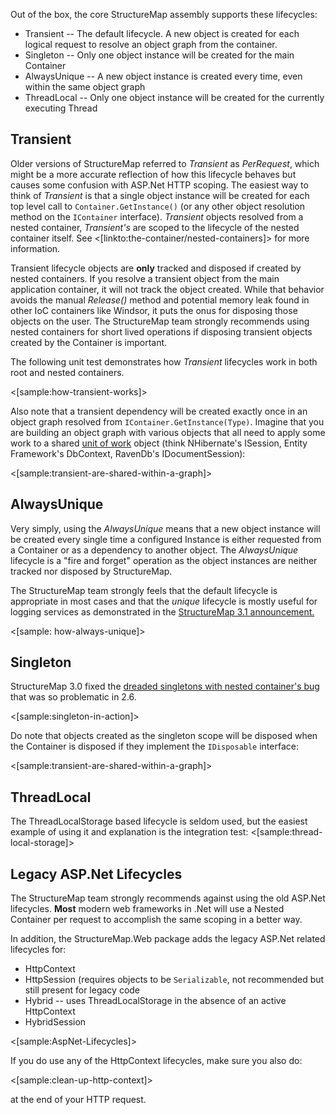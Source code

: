 <!--Title: Supported Lifecycles-->
<!--Url: supported-lifecycles-->

Out of the box, the core StructureMap assembly supports these lifecycles:

* Transient -- The default lifecycle.  A new object is created for each logical request to resolve an object graph from the container.  
* Singleton -- Only one object instance will be created for the main Container 
* AlwaysUnique -- A new object instance is created every time, even within the same object graph
* ThreadLocal -- Only one object instance will be created for the currently executing Thread


## Transient

Older versions of StructureMap referred to _Transient_ as _PerRequest_, which might be a more accurate reflection of how this lifecycle behaves but 
causes some confusion with ASP.Net HTTP scoping.  The easiest way to think of _Transient_ is that a single object instance will be created for each top level
call to `Container.GetInstance()` (or any other object resolution method on the `IContainer` interface). _Transient_ objects resolved from a nested container, _Transient's_ are scoped to the lifecycle
of the nested container itself. See <[linkto:the-container/nested-containers]> for more information.

<div class="alert alert-info" role="alert">Transient lifecycle objects are <b>only</b> tracked and disposed if created by nested containers. If you resolve a transient object from the main application container,
it will not track the object created. While that behavior avoids the manual <i>Release()</i> method and potential memory leak found in other IoC containers like Windsor, it
puts the onus for disposing those objects on the user. The StructureMap team strongly recommends using nested containers for short
lived operations if disposing transient objects created by the Container is important.</div>

The following unit test demonstrates how _Transient_ lifecycles work in both root and nested containers. 

<[sample:how-transient-works]>

Also note that a transient dependency will
be created exactly once in an object graph resolved from `IContainer.GetInstance(Type)`. Imagine that you are building an
object graph with various objects that all need to apply some work to a shared [unit of work](http://msdn.microsoft.com/en-us/magazine/dd882510.aspx) object (think NHibernate's ISession, Entity Framework's DbContext, RavenDb's IDocumentSession):

<[sample:transient-are-shared-within-a-graph]>



## AlwaysUnique

Very simply, using the _AlwaysUnique_ means that a new object instance will be created every single time a configured Instance is either requested
from a Container or as a dependency to another object. The _AlwaysUnique_ lifecycle is a "fire and forget" operation as the object instances are neither tracked nor disposed by StructureMap. 

<div class="alert alert-info" role="alert">The StructureMap team strongly feels that the default lifecycle is appropriate in most cases and that the <i>unique</i>
lifecycle is mostly useful for logging services as demonstrated in the <a href="http://jeremydmiller.com/2014/08/12/structuremap-3-1/">StructureMap 3.1 announcement.</a></div>

<[sample: how-always-unique]>

## Singleton

StructureMap 3.0 fixed the [dreaded singletons with nested container's bug](https://github.com/structuremap/structuremap/issues/3) that was so problematic in 2.6. 

<[sample:singleton-in-action]>

Do note that objects created as the singleton scope will be disposed when the Container is disposed if they
implement the `IDisposable` interface:

<[sample:transient-are-shared-within-a-graph]>

## ThreadLocal

The ThreadLocalStorage based lifecycle is seldom used, but the easiest example of using it and explanation is the integration test:
<[sample:thread-local-storage]>



## Legacy ASP.Net Lifecycles

<div class="alert alert-info" role="alert">The StructureMap team strongly recommends against using the old ASP.Net lifecycles.  <b>Most</b> modern web frameworks in .Net will use a Nested Container per request to accomplish the same scoping in a better way.</div>

<Nuget name="StructureMap.Web" />

In addition, the StructureMap.Web package adds the legacy ASP.Net related lifecycles for:

* HttpContext
* HttpSession (requires objects to be `Serializable`, not recommended but still present for legacy code
* Hybrid -- uses ThreadLocalStorage in the absence of an active HttpContext
* HybridSession

<[sample:AspNet-Lifecycles]>

If you do use any of the HttpContext lifecycles, make sure you also do:

<[sample:clean-up-http-context]> 

at the end of your HTTP request.
